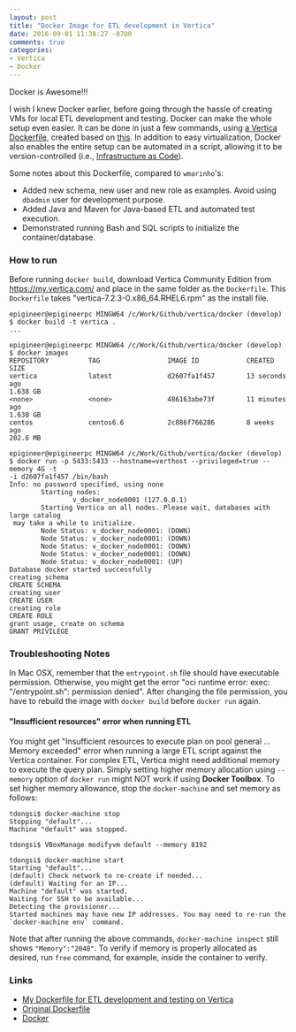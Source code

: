 ```yaml
---
layout: post
title: "Docker Image for ETL development in Vertica"
date: 2016-09-01 11:38:27 -0700
comments: true
categories: 
- Vertica
- Docker
---
```


Docker is Awesome!!!

<!--more-->

I wish I knew Docker earlier, before going through the hassle of creating VMs for local ETL development and testing. 
Docker can make the whole setup even easier.
It can be done in just a few commands, using [a Vertica Dockerfile](https://github.com/tdongsi/vertica/tree/master/docker), created based on [this](https://github.com/wmarinho/docker-hp-vertica).
In addition to easy virtualization, Docker also enables the entire setup can be automated in a script, allowing it to be version-controlled (i.e., [Infrastructure as Code](https://en.wikipedia.org/wiki/Infrastructure_as_Code)). 

Some notes about this Dockerfile, compared to `wmarinho`'s:

* Added new schema, new user and new role as examples. Avoid using `dbadmin` user for development purpose.
* Added Java and Maven for Java-based ETL and automated test execution.
* Demonstrated running Bash and SQL scripts to initialize the container/database.

### How to run

Before running `docker build`, download Vertica Community Edition from https://my.vertica.com/ and place in the same folder as the `Dockerfile`. 
This `Dockerfile` takes "vertica-7.2.3-0.x86_64.RHEL6.rpm" as the install file.

``` plain Windows output
epigineer@epigineerpc MINGW64 /c/Work/Github/vertica/docker (develop)
$ docker build -t vertica .
...

epigineer@epigineerpc MINGW64 /c/Work/Github/vertica/docker (develop)
$ docker images
REPOSITORY          TAG                 IMAGE ID            CREATED
SIZE
vertica             latest              d2607fa1f457        13 seconds ago
1.638 GB
<none>              <none>              486163abe73f        11 minutes ago
1.638 GB
centos              centos6.6           2c886f766286        8 weeks ago
202.6 MB

epigineer@epigineerpc MINGW64 /c/Work/Github/vertica/docker (develop)
$ docker run -p 5433:5433 --hostname=verthost --privileged=true --memory 4G -t
-i d2607fa1f457 /bin/bash
Info: no password specified, using none
        Starting nodes:
                v_docker_node0001 (127.0.0.1)
        Starting Vertica on all nodes. Please wait, databases with large catalog
 may take a while to initialize.
        Node Status: v_docker_node0001: (DOWN)
        Node Status: v_docker_node0001: (DOWN)
        Node Status: v_docker_node0001: (DOWN)
        Node Status: v_docker_node0001: (DOWN)
        Node Status: v_docker_node0001: (UP)
Database docker started successfully
creating schema
CREATE SCHEMA
creating user
CREATE USER
creating role
CREATE ROLE
grant usage, create on schema
GRANT PRIVILEGE
```

### Troubleshooting Notes

In Mac OSX, remember that the `entrypoint.sh` file should have executable permission. 
Otherwise, you might get the error "oci runtime error: exec: "/entrypoint.sh": permission denied".
After changing the file permission, you have to rebuild the image with `docker build` before `docker run` again.

#### "Insufficient resources" error when running ETL

You might get "Insufficient resources to execute plan on pool general ... Memory exceeded" error when running a large ETL script against the Vertica container. 
For complex ETL, Vertica might need additional memory to execute the query plan. 
Simply setting higher memory allocation using `--memory` option of `docker run` might NOT work if using **Docker Toolbox**. 
To set higher memory allowance, stop the `docker-machine` and set memory as follows:

``` plain
tdongsi$ docker-machine stop
Stopping "default"...
Machine "default" was stopped.

tdongsi$ VBoxManage modifyvm default --memory 8192

tdongsi$ docker-machine start
Starting "default"...
(default) Check network to re-create if needed...
(default) Waiting for an IP...
Machine "default" was started.
Waiting for SSH to be available...
Detecting the provisioner...
Started machines may have new IP addresses. You may need to re-run the `docker-machine env` command.
```

Note that after running the above commands, `docker-machine inspect` still shows `"Memory":"2048"`.
To verify if memory is properly allocated as desired, run `free` command, for example, inside the container to verify.

### Links

* [My Dockerfile for ETL development and testing on Vertica](https://github.com/tdongsi/vertica/tree/master/docker)
* [Original Dockerfile](https://github.com/wmarinho/docker-hp-vertica)
* [Docker](https://www.docker.com/)